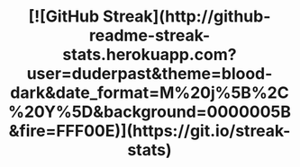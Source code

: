 <h1 align="center">[![GitHub Streak](http://github-readme-streak-stats.herokuapp.com?user=duderpast&theme=blood-dark&date_format=M%20j%5B%2C%20Y%5D&background=0000005B&fire=FFF00E)](https://git.io/streak-stats)
</h1>
